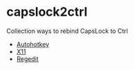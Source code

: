 # capslock2ctrl

Collection ways to rebind CapsLock to Ctrl

- [Autohotkey](autohotkey/README.md)
- [X11](X11/README.md)
- [Regedit](regedit/README.md)
